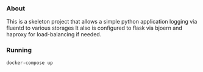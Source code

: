 ### About
This is a skeleton project that allows a simple python application logging via fluentd to various storages
It also is configured to flask via bjoern and haproxy for load-balancing if needed.

### Running

`docker-compose up`